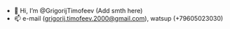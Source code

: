 - 👋 Hi, I’m @GrigorijTimofeev
(Add smth here)
- 📫 e-mail (grigorij.timofeev.2000@gmail.com), watsup (+79605023030)

<!---
GrigorijTimofeev/GrigorijTimofeev is a ✨ special ✨ repository because its `README.md` (this file) appears on your GitHub profile.
You can click the Preview link to take a look at your changes.
--->
